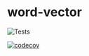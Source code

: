 # word-vector

![Tests](https://github.com/robsonpiere/word-vector/workflows/Tests/badge.svg)

[![codecov](https://codecov.io/gh/robsonpiere/word-vector/branch/main/graph/badge.svg?token=DT6HKTDBO4)](undefined)